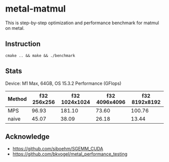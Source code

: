 # metal-matmul

This is step-by-step optimization and performance benchmark for matmul on metal.


## Instruction


```
cmake .. && make && ./benchmark
```


## Stats

Device: M1 Max, 64GB, OS 15.3.2
Performance (GFlops)

|Method   | f32 256x256 | f32 1024x1024 | f32 4096x4096 | f32 8192x8192 |
|---------|-------------|---------------|---------------|---------------|
|MPS      | 96.93       |  181.10       | 73.60         |  100.76       |
|naive    | 45.07       |  38.09        | 26.18         |  13.44        |



## Acknowledge

* https://github.com/siboehm/SGEMM_CUDA
* https://github.com/bkvogel/metal_performance_testing

